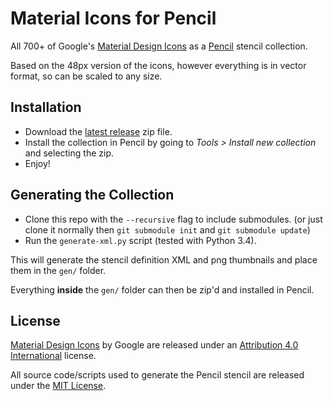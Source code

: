 # Material Icons for Pencil
All 700+ of Google's [Material Design Icons](https://github.com/google/material-design-icons) as a [Pencil](http://pencil.evolus.vn/) stencil collection.

Based on the 48px version of the icons, however everything is in vector format, so can be scaled to any size.

## Installation

- Download the [latest release](https://github.com/nathanielw/Material-Icons-for-Pencil/releases/latest) zip file.
- Install the collection in Pencil by going to *Tools > Install new collection* and selecting the zip.
- Enjoy!

## Generating the Collection
 - Clone this repo with the `--recursive` flag to include submodules. (or just clone it normally then `git submodule init` and `git submodule update`)
 - Run the `generate-xml.py` script (tested with Python 3.4).

 This will generate the stencil definition XML and png thumbnails and place them in the `gen/` folder.

 Everything **inside** the `gen/` folder can then be zip'd and installed in Pencil.

## License
[Material Design Icons](https://github.com/google/material-design-icons) by Google are released under an [Attribution 4.0 International](http://creativecommons.org/licenses/by/4.0/) license.

All source code/scripts used to generate the Pencil stencil are released under the [MIT License](http://opensource.org/licenses/mit-license.php).
